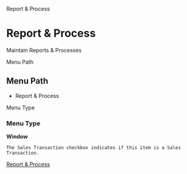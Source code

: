 
Report & Process
# Report & Process


Maintain Reports & Processes

Menu Path
## Menu Path



- Report & Process

Menu Type
### Menu Type

**Window**

```
The Sales Transaction checkbox indicates if this item is a Sales Transaction.
```

[Report & Process](../../window-report--process.md)